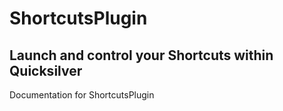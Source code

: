 # ShortcutsPlugin #

## Launch and control your Shortcuts within Quicksilver ##

Documentation for ShortcutsPlugin
